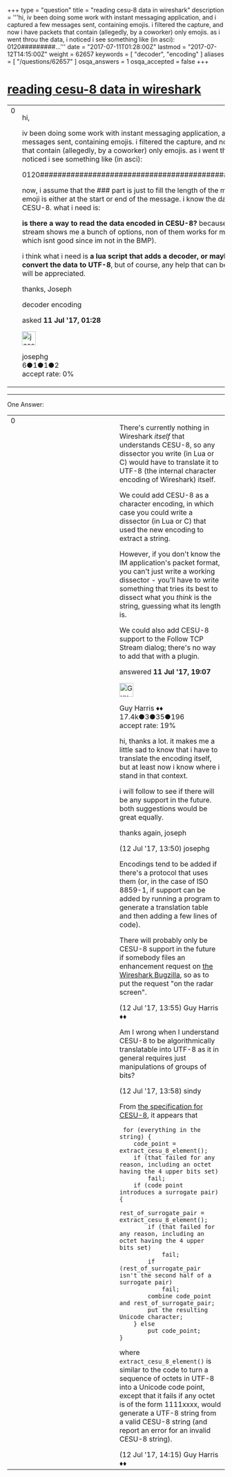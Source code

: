 +++
type = "question"
title = "reading cesu-8 data in wireshark"
description = '''hi, iv been doing some work with instant messaging application, and i captured a few messages sent, containing emojis. i filtered the capture, and now i have packets that contain (allegedly, by a coworker) only emojis. as i went throu the data, i noticed i see something like (in asci): 0120#########...'''
date = "2017-07-11T01:28:00Z"
lastmod = "2017-07-12T14:15:00Z"
weight = 62657
keywords = [ "decoder", "encoding" ]
aliases = [ "/questions/62657" ]
osqa_answers = 1
osqa_accepted = false
+++

<div class="headNormal">

# [reading cesu-8 data in wireshark](/questions/62657/reading-cesu-8-data-in-wireshark)

</div>

<div id="main-body">

<div id="askform">

<table id="question-table" style="width:100%;"><colgroup><col style="width: 50%" /><col style="width: 50%" /></colgroup><tbody><tr class="odd"><td style="width: 30px; vertical-align: top"><div class="vote-buttons"><span id="post-62657-upvote" class="ajax-command post-vote up" rel="nofollow" title="I like this post (click again to cancel)"> </span><div id="post-62657-score" class="post-score" title="current number of votes">0</div><span id="post-62657-downvote" class="ajax-command post-vote down" rel="nofollow" title="I dont like this post (click again to cancel)"> </span> <span id="favorite-mark" class="ajax-command favorite-mark" rel="nofollow" title="mark/unmark this question as favorite (click again to cancel)"> </span><div id="favorite-count" class="favorite-count"></div></div></td><td><div id="item-right"><div class="question-body"><p>hi,</p><p>iv been doing some work with instant messaging application, and i captured a few messages sent, containing emojis. i filtered the capture, and now i have packets that contain (allegedly, by a coworker) only emojis. as i went throu the data, i noticed i see something like (in asci):</p><p>0120########################################################..8.</p><p>now, i assume that the ### part is just to fill the length of the message, and the emoji is either at the start or end of the message. i know the data is encoded in CESU-8. what i need is:</p><p><strong>is there a way to read the data encoded in CESU-8?</strong> because using follow TCP-stream shows me a bunch of options, non of them works for me (i have utf-8, which isnt good since im not in the BMP).</p><p>i think what i need is <strong>a lua script that adds a decoder, or maybe any other way to convert the data to UTF-8</strong>, but of course, any help that can be given or suggested will be appreciated.</p><p>thanks, Joseph</p></div><div id="question-tags" class="tags-container tags"><span class="post-tag tag-link-decoder" rel="tag" title="see questions tagged &#39;decoder&#39;">decoder</span> <span class="post-tag tag-link-encoding" rel="tag" title="see questions tagged &#39;encoding&#39;">encoding</span></div><div id="question-controls" class="post-controls"></div><div class="post-update-info-container"><div class="post-update-info post-update-info-user"><p>asked <strong>11 Jul '17, 01:28</strong></p><img src="https://secure.gravatar.com/avatar/928da98430d93815eebe910dd6f021a8?s=32&amp;d=identicon&amp;r=g" class="gravatar" width="32" height="32" alt="josephg&#39;s gravatar image" /><p><span>josephg</span><br />
<span class="score" title="6 reputation points">6</span><span title="1 badges"><span class="badge1">●</span><span class="badgecount">1</span></span><span title="1 badges"><span class="silver">●</span><span class="badgecount">1</span></span><span title="2 badges"><span class="bronze">●</span><span class="badgecount">2</span></span><br />
<span class="accept_rate" title="Rate of the user&#39;s accepted answers">accept rate:</span> <span title="josephg has no accepted answers">0%</span></p></div></div><div id="comments-container-62657" class="comments-container"></div><div id="comment-tools-62657" class="comment-tools"></div><div class="clear"></div><div id="comment-62657-form-container" class="comment-form-container"></div><div class="clear"></div></div></td></tr></tbody></table>

------------------------------------------------------------------------

<div class="tabBar">

<span id="sort-top"></span>

<div class="headQuestions">

One Answer:

</div>

</div>

<span id="62687"></span>

<div id="answer-container-62687" class="answer">

<table style="width:100%;"><colgroup><col style="width: 50%" /><col style="width: 50%" /></colgroup><tbody><tr class="odd"><td style="width: 30px; vertical-align: top"><div class="vote-buttons"><span id="post-62687-upvote" class="ajax-command post-vote up" rel="nofollow" title="I like this post (click again to cancel)"> </span><div id="post-62687-score" class="post-score" title="current number of votes">0</div><span id="post-62687-downvote" class="ajax-command post-vote down" rel="nofollow" title="I dont like this post (click again to cancel)"> </span></div></td><td><div class="item-right"><div class="answer-body"><p>There's currently nothing in Wireshark <em>itself</em> that understands CESU-8, so any dissector you write (in Lua or C) would have to translate it to UTF-8 (the internal character encoding of Wireshark) itself.</p><p>We could add CESU-8 as a character encoding, in which case you could write a dissector (in Lua or C) that used the new encoding to extract a string.</p><p>However, if you don't know the IM application's packet format, you can't just write a working dissector - you'll have to write something that tries its best to dissect what you <em>think</em> is the string, guessing what its length is.</p><p>We could also add CESU-8 support to the Follow TCP Stream dialog; there's no way to add that with a plugin.</p></div><div class="answer-controls post-controls"></div><div class="post-update-info-container"><div class="post-update-info post-update-info-user"><p>answered <strong>11 Jul '17, 19:07</strong></p><img src="https://secure.gravatar.com/avatar/f93de7000747ab5efb5acd3034b2ebd7?s=32&amp;d=identicon&amp;r=g" class="gravatar" width="32" height="32" alt="Guy%20Harris&#39;s gravatar image" /><p><span>Guy Harris ♦♦</span><br />
<span class="score" title="17443 reputation points"><span>17.4k</span></span><span title="3 badges"><span class="badge1">●</span><span class="badgecount">3</span></span><span title="35 badges"><span class="silver">●</span><span class="badgecount">35</span></span><span title="196 badges"><span class="bronze">●</span><span class="badgecount">196</span></span><br />
<span class="accept_rate" title="Rate of the user&#39;s accepted answers">accept rate:</span> <span title="Guy Harris has 216 accepted answers">19%</span></p></div></div><div id="comments-container-62687" class="comments-container"><span id="62725"></span><div id="comment-62725" class="comment"><div id="post-62725-score" class="comment-score"></div><div class="comment-text"><p>hi, thanks a lot. it makes me a little sad to know that i have to translate the encoding itself, but at least now i know where i stand in that context.</p><p>i will follow to see if there will be any support in the future. both suggestions would be great equally.</p><p>thanks again, joseph</p></div><div id="comment-62725-info" class="comment-info"><span class="comment-age">(12 Jul '17, 13:50)</span> <span class="comment-user userinfo">josephg</span></div></div><span id="62726"></span><div id="comment-62726" class="comment"><div id="post-62726-score" class="comment-score"></div><div class="comment-text"><p>Encodings tend to be added if there's a protocol that uses them (or, in the case of ISO 8859-1, if support can be added by running a program to generate a translation table and then adding a few lines of code).</p><p>There will probably only be CESU-8 support in the future if somebody files an enhancement request on <a href="http://bugs.wireshark.org">the Wireshark Bugzilla</a>, so as to put the request "on the radar screen".</p></div><div id="comment-62726-info" class="comment-info"><span class="comment-age">(12 Jul '17, 13:55)</span> <span class="comment-user userinfo">Guy Harris ♦♦</span></div></div><span id="62727"></span><div id="comment-62727" class="comment"><div id="post-62727-score" class="comment-score"></div><div class="comment-text"><p>Am I wrong when I understand CESU-8 to be algorithmically translatable into UTF-8 as it in general requires just manipulations of groups of bits?</p></div><div id="comment-62727-info" class="comment-info"><span class="comment-age">(12 Jul '17, 13:58)</span> <span class="comment-user userinfo">sindy</span></div></div><span id="62728"></span><div id="comment-62728" class="comment"><div id="post-62728-score" class="comment-score"></div><div class="comment-text"><p>From <a href="http://www.unicode.org/reports/tr26/">the specification for CESU-8</a>, it appears that</p><pre><code> for (everything in the string) {
    code_point = extract_cesu_8_element();
    if (that failed for any reason, including an octet having the 4 upper bits set)
        fail;
    if (code point introduces a surrogate pair) {
        rest_of_surrogate_pair = extract_cesu_8_element();
        if (that failed for any reason, including an octet having the 4 upper bits set)
            fail;
        if (rest_of_surrogate_pair isn&#39;t the second half of a surrogate pair)
            fail;
        combine code_point and rest_of_surrogate_pair;
        put the resulting Unicode character;
    } else
        put code_point;
}</code></pre><p>where <code>extract_cesu_8_element()</code> is similar to the code to turn a sequence of octets in UTF-8 into a Unicode code point, except that it fails if any octet is of the form 1111xxxx, would generate a UTF-8 string from a valid CESU-8 string (and report an error for an invalid CESU-8 string).</p></div><div id="comment-62728-info" class="comment-info"><span class="comment-age">(12 Jul '17, 14:15)</span> <span class="comment-user userinfo">Guy Harris ♦♦</span></div></div></div><div id="comment-tools-62687" class="comment-tools"></div><div class="clear"></div><div id="comment-62687-form-container" class="comment-form-container"></div><div class="clear"></div></div></td></tr></tbody></table>

</div>

<div class="paginator-container-left">

</div>

</div>

</div>

